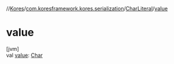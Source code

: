 //[Kores](../../../index.md)/[com.koresframework.kores.serialization](../index.md)/[CharLiteral](index.md)/[value](value.md)

# value

[jvm]\
val [value](value.md): [Char](https://kotlinlang.org/api/latest/jvm/stdlib/kotlin/-char/index.html)
